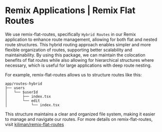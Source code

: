 # Remix Applications | Remix Flat Routes

We use remix-flat-routes, specifically `Hybrid Routes` in our Remix application to enhance route management, allowing for both flat and nested route structures. This hybrid routing approach enables simpler and more flexible organization of routes, supporting better scalability and maintainability. By using this package, we can maintain the colocation benefits of flat routes while also allowing for hierarchical structures where necessary, which is useful for large applications with deep route nesting.

For example, remix-flat-routes allows us to structure routes like this:

```plaintext
app/routes-hybrid
├── users
│   └── $userId
│       ├── index.tsx
│       └── edit
│           └── index.tsx
```

This structure maintains a clear and organized file system, making it easier to manage and navigate our routes.
For more details on remix-flat-routes, visit [kiliman/remix-flat-routes](https://github.com/kiliman/remix-flat-routes)

